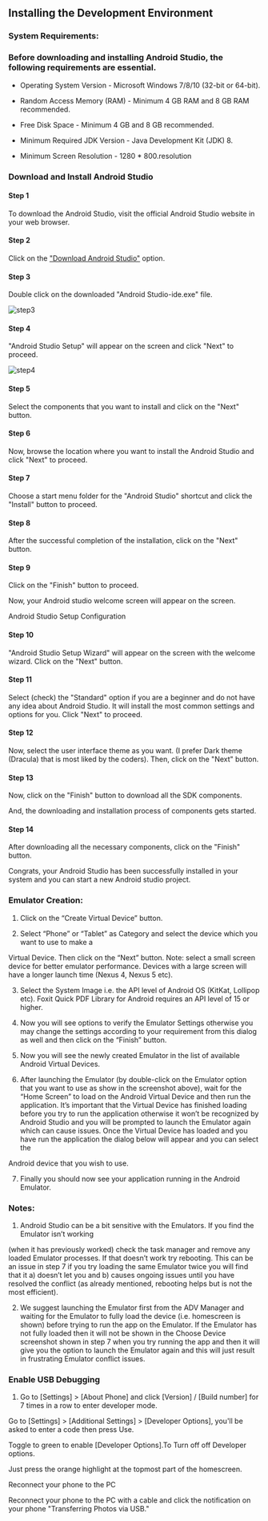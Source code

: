 ## Installing the Development Environment

### System Requirements:

### Before downloading and installing Android Studio, the following requirements are essential.

- Operating System Version - Microsoft Windows 7/8/10 (32-bit or 64-bit).

- Random Access Memory (RAM) - Minimum 4 GB RAM and 8 GB RAM recommended.

- Free Disk Space - Minimum 4 GB and 8 GB recommended.

- Minimum Required JDK Version - Java Development Kit (JDK) 8.

- Minimum Screen Resolution - 1280 * 800.resolution

### Download and Install Android Studio

#### Step 1

To download the Android Studio, visit the official Android Studio website in your web browser.

#### Step 2

Click on the ["Download Android Studio"](https://developer.android.com/studio?hl=es) option.

#### Step 3

Double click on the downloaded "Android Studio-ide.exe" file.

![step3](https://user-images.githubusercontent.com/21328787/85978184-cf0eb980-b9fb-11ea-82db-501198ec7b1e.jpg)

#### Step 4

"Android Studio Setup" will appear on the screen and click "Next" to proceed.

![step4](https://user-images.githubusercontent.com/21328787/85981155-57dc2400-ba01-11ea-9220-015c4965ade3.jpg)

#### Step 5
 
Select the components that you want to install and click on the "Next" button.












#### Step 6

Now, browse the location where you want to install the Android Studio and click "Next" to proceed.
 



#### Step 7

Choose a start menu folder for the "Android Studio" shortcut and click the "Install" button to proceed.
 


#### Step 8

After the successful completion of the installation, click on the "Next" button.
 

#### Step 9

Click on the "Finish" button to proceed.
 


Now, your Android studio welcome screen will appear on the screen.



Android Studio Setup Configuration
 
#### Step 10

"Android Studio Setup Wizard" will appear on the screen with the welcome wizard. Click on the "Next" button.




#### Step 11

Select (check) the "Standard" option if you are a beginner and do not have any idea about Android Studio. It will install the most common settings and options for you. Click "Next" to proceed.
 



#### Step 12

Now, select the user interface theme as you want. (I prefer Dark theme (Dracula) that is most liked by the coders). Then, click on the "Next" button.
 



#### Step 13

Now, click on the "Finish" button to download all the SDK components.
 







And, the downloading and installation process of components gets started.
 



#### Step 14

After downloading all the necessary components, click on the "Finish" button.
 







Congrats, your Android Studio has been successfully installed in your system and you can start a new Android studio project.




### Emulator Creation:

  1.	Click on the “Create Virtual Device” button.


























 2.	Select “Phone” or “Tablet” as Category and select the device which you want to use to make a

Virtual Device. Then click on the “Next” button. Note: select a small screen device for better emulator performance. Devices with a large screen will have a longer launch time (Nexus 4, Nexus 5 etc).

 

 3.	Select the System Image i.e. the API level of Android OS (KitKat, Lollipop etc). Foxit Quick PDF Library for Android requires an API level of 15 or higher.









 4.	Now you will see options to verify the Emulator Settings otherwise you may change the settings according to your requirement from this dialog as well and then click on the “Finish” button.

 
 5.	Now you will see the newly created Emulator in the list of available Android Virtual Devices.














 6.	After launching the Emulator (by double-click on the Emulator option that you want to use as show in the screenshot above), wait for the “Home Screen” to load on the Android Virtual Device and then run the application. It’s important that the Virtual Device has finished loading before you try to run the application otherwise it won’t be recognized by Android Studio and you will be prompted to launch the Emulator again which can cause issues. Once the Virtual Device has loaded and you have run the application the dialog below will appear and you can select the
 
Android device that you wish to use.











 7.	Finally you should now see your application running in the Android Emulator.

### Notes:

 1.	Android Studio can be a bit sensitive with the Emulators. If you find the Emulator isn’t working

(when it has previously worked) check the task manager and remove any loaded Emulator processes. If that doesn’t work try rebooting. This can be an issue in step 7 if you try loading the same Emulator twice you will find that it a) doesn’t let you and b) causes ongoing issues until you have resolved the conflict (as already mentioned, rebooting helps but is not the most efficient).

 2.	We suggest launching the Emulator first from the ADV Manager and waiting for the Emulator to fully load the device (i.e. homescreen is shown) before trying to run the app on the Emulator. If the Emulator has not fully loaded then it will not be shown in the Choose Device screenshot shown in step 7 when you try running the app and then it will give you the option to launch the Emulator again and this will just result in frustrating Emulator conflict issues.


### Enable USB Debugging

 1.	Go to [Settings] > [About Phone] and click [Version] / [Build number] for 7 times in a row to enter developer mode.
 









Go to [Settings] > [Additional Settings] > [Developer Options], you'll be asked to enter a code then press Use.

Toggle to green to enable [Developer Options].To Turn off off Developer options.


Just press the orange highlight at the topmost part of the homescreen.
 













Reconnect your phone to the PC


Reconnect your phone to the PC with a cable and click the notification on your phone "Transferring Photos via USB."
